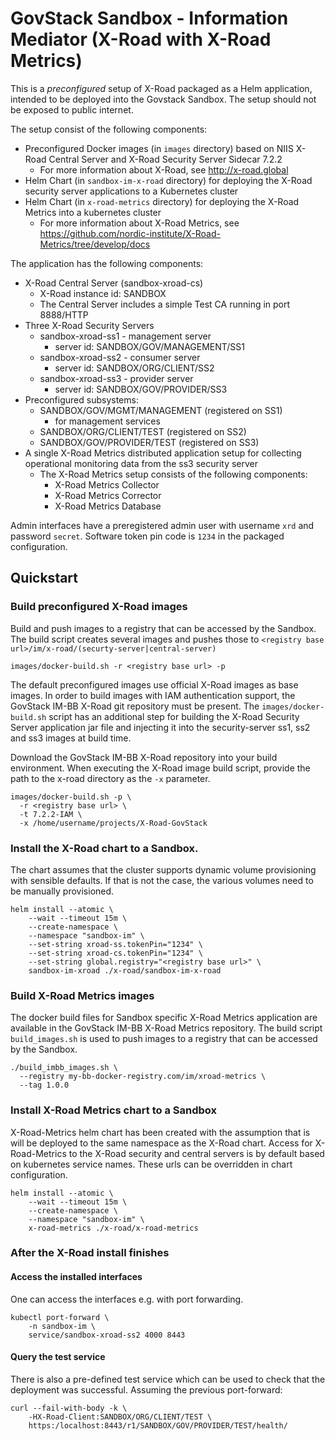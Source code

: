 # GovStack Sandbox - Information Mediator (X-Road with X-Road Metrics)

This is a _preconfigured_ setup of X-Road packaged as a Helm application, intended to be deployed 
into the Govstack Sandbox. The setup should not be exposed to public internet.

The setup consist of the following components:

- Preconfigured Docker images (in `images` directory) based on NIIS X-Road Central Server and X-Road Security 
  Server Sidecar 7.2.2
    - For more information about X-Road, see http://x-road.global
- Helm Chart (in `sandbox-im-x-road` directory) for deploying the X-Road security server applications to a 
  Kubernetes cluster
- Helm Chart (in `x-road-metrics` directory) for deploying the X-Road Metrics into a kubernetes cluster
  - For more information about X-Road Metrics, see 
  https://github.com/nordic-institute/X-Road-Metrics/tree/develop/docs

The application has the following components:

- X-Road Central Server (sandbox-xroad-cs)
    - X-Road instance id: SANDBOX
    - The Central Server includes a simple Test CA running in port 8888/HTTP
- Three X-Road Security Servers
    - sandbox-xroad-ss1 - management server
        - server id: SANDBOX/GOV/MANAGEMENT/SS1
    - sandbox-xroad-ss2 - consumer server
        - server id: SANDBOX/ORG/CLIENT/SS2
    - sandbox-xroad-ss3 - provider server
        - server  id: SANDBOX/GOV/PROVIDER/SS3
- Preconfigured subsystems:
    - SANDBOX/GOV/MGMT/MANAGEMENT (registered on SS1)
        - for management services
    - SANDBOX/ORG/CLIENT/TEST (registered on SS2)
    - SANDBOX/GOV/PROVIDER/TEST (registered on SS3)
- A single X-Road Metrics distributed application setup for collecting operational monitoring data from the 
  ss3 security server
  - The X-Road Metrics setup consists of the following components:
    - X-Road Metrics Collector
    - X-Road Metrics Corrector
    - X-Road Metrics Database

Admin interfaces have a preregistered admin user with username `xrd` and password `secret`. Software token 
pin code is `1234` in the packaged configuration.

## Quickstart

### Build preconfigured X-Road images 

Build and push images to a registry that can be accessed by the Sandbox. The build script creates several 
images and pushes those to `<registry base url>/im/x-road/(securty-server|central-server)`

```
images/docker-build.sh -r <registry base url> -p
```

The default preconfigured images use official X-Road images as base images. In order to build images with IAM
authentication support, the GovStack IM-BB X-Road git repository must be present. The `images/docker-build.sh` script
has an additional step for building the X-Road Security Server application jar file and injecting it into the
security-server ss1, ss2 and ss3 images at build time.

Download the GovStack IM-BB X-Road repository into your build environment. When executing the X-Road image build
script, provide the path to the x-road directory as the `-x` parameter.

```
images/docker-build.sh -p \
  -r <registry base url> \
  -t 7.2.2-IAM \ 
  -x /home/username/projects/X-Road-GovStack
```


### Install the X-Road chart to a Sandbox. 

The chart assumes that the cluster supports dynamic volume provisioning with sensible defaults. If that is 
not the case, the various volumes need to be manually provisioned.

```
helm install --atomic \
    --wait --timeout 15m \
    --create-namespace \
    --namespace "sandbox-im" \
    --set-string xroad-ss.tokenPin="1234" \
    --set-string xroad-cs.tokenPin="1234" \
    --set-string global.registry="<registry base url>" \
    sandbox-im-xroad ./x-road/sandbox-im-x-road
```

### Build X-Road Metrics images

The docker build files for Sandbox specific X-Road Metrics application are available in the GovStack IM-BB 
X-Road Metrics repository. The build script `build_images.sh` is used to push images to a registry that can be 
accessed by the Sandbox. 

```
./build_imbb_images.sh \ 
  --registry my-bb-docker-registry.com/im/xroad-metrics \
  --tag 1.0.0
```

### Install X-Road Metrics chart to a Sandbox

X-Road-Metrics helm chart has been created with the assumption that is will be deployed to the same namespace as the
X-Road chart. Access for X-Road-Metrics to the X-Road security and central servers is by default based on 
kubernetes service names. These urls can be overridden in chart configuration.

```
helm install --atomic \
    --wait --timeout 15m \
    --create-namespace \
    --namespace "sandbox-im" \
    x-road-metrics ./x-road/x-road-metrics
```

### After the X-Road install finishes

#### Access the installed interfaces 

One can access the interfaces e.g. with port forwarding.

```
kubectl port-forward \
    -n sandbox-im \
    service/sandbox-xroad-ss2 4000 8443
```

#### Query the test service

There is also a pre-defined test service which can be used to check that the deployment was successful. Assuming the previous port-forward:

```
curl --fail-with-body -k \
    -HX-Road-Client:SANDBOX/ORG/CLIENT/TEST \
    https:/localhost:8443/r1/SANDBOX/GOV/PROVIDER/TEST/health/
```
